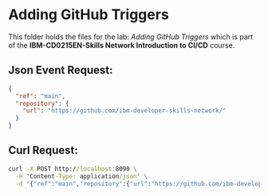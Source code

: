 # Adding GitHub Triggers

This folder holds the files for the lab: _Adding GitHub Triggers_ which is part of the **IBM-CD0215EN-Skills Network Introduction to CI/CD** course.

## Json Event Request:

```json
{
  "ref": "main",
  "repository": {
    "url": "https://github.com/ibm-developer-skills-network/"
  }
}
```

## Curl Request:

```cmd
curl -X POST http://localhost:8090 \
  -H 'Content-Type: application/json' \
  -d '{"ref":"main","repository":{"url":"https://github.com/ibm-developer-skills-network/wtecc-CICD_PracticeCode"}}'
```

